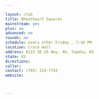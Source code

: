 ```yaml
---

layout: club
title: Wheatheart Squares
mainstream: yes
plus: no
advanced: no
rounds: no
schedule: every other Friday , 7:30 PM
location: Croco Hall
address: 6115 SE US Hwy. 40, Topeka, KS
state: KS
directions: 
caller: 
contact: (785) 224-7743
website: 



---
```


